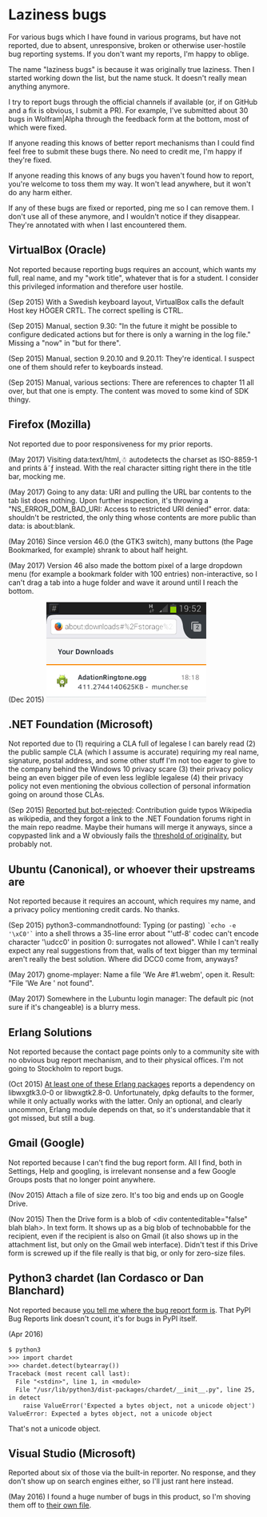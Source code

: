 Laziness bugs
=============

For various bugs which I have found in various programs, but have not reported, due to absent,
unresponsive, broken or otherwise user-hostile bug reporting systems. If you don't want my reports,
I'm happy to oblige.

The name "laziness bugs" is because it was originally true laziness. Then I started working down the
list, but the name stuck. It doesn't really mean anything anymore.

I try to report bugs through the official channels if available (or, if on GitHub and a fix is
obvious, I submit a PR). For example, I've submitted about 30 bugs in Wolfram|Alpha through the
feedback form at the bottom, most of which were fixed.

If anyone reading this knows of better report mechanisms than I could find feel free to submit
these bugs there. No need to credit me, I'm happy if they're fixed.

If anyone reading this knows of any bugs you haven't found how to report, you're welcome to toss
them my way. It won't lead anywhere, but it won't do any harm either.

If any of these bugs are fixed or reported, ping me so I can remove them. I don't use all of these
anymore, and I wouldn't notice if they disappear. They're annotated with when I last encountered
them.


VirtualBox (Oracle)
-------------------

Not reported because reporting bugs requires an account, which wants my full, real name, and my
"work title", whatever that is for a student. I consider this privileged information and therefore
user hostile.

(Sep 2015) With a Swedish keyboard layout, VirtualBox calls the default Host key HÖGER CRTL. The
correct spelling is CTRL.

(Sep 2015) Manual, section 9.30: "In the future it might be possible to configure dedicated actions
but for there is only a warning in the log file." Missing a "now" in "but for there".

(Sep 2015) Manual, section 9.20.10 and 9.20.11: They're identical. I suspect one of them should
refer to keyboards instead.

(Sep 2015) Manual, various sections: There are references to chapter 11 all over, but that one is
empty. The content was moved to some kind of SDK thingy.


Firefox (Mozilla)
-----------------

Not reported due to poor responsiveness for my prior reports.

(May 2017) Visiting data:text/html,☃ autodetects the charset as ISO-8859-1 and prints â˜ƒ instead.
With the real character sitting right there in the title bar, mocking me.

(May 2017) Going to any data: URI and pulling the URL bar contents to the tab list does nothing.
Upon further inspection, it's throwing a "NS_ERROR_DOM_BAD_URI: Access to restricted URI denied"
error. data: shouldn't be restricted, the only thing whose contents are more public than data: is
about:blank.

(May 2016) Since version 46.0 (the GTK3 switch), many buttons (the Page Bookmarked, for example)
shrank to about half height.

(May 2017) Version 46 also made the bottom pixel of a large dropdown menu (for example a bookmark
folder with 100 entries) non-interactive, so I can't drag a tab into a huge folder and wave it
around until I reach the bottom.

(Dec 2015) ![Downloaded file: 411.2744140625KB](https://github.com/Alcaro/misctoys/blob/master/firefoxbug.png)


.NET Foundation (Microsoft)
---------------------------

Not reported due to (1) requiring a CLA full of legalese I can barely read (2) the public sample CLA
(which I assume is accurate) requiring my real name, signature, postal address, and some other stuff
I'm not too eager to give to the company behind the Windows 10 privacy scare (3) their privacy
policy being an even bigger pile of even less leglible legalese (4) their privacy policy not even
mentioning the obvious collection of personal information going on around those CLAs.

(Sep 2015) [Reported but bot-rejected](https://github.com/dotnet/coreclr/pull/1644): Contribution
guide typos Wikipedia as wikipedia, and they forgot a link to the .NET Foundation forums right in
the main repo readme. Maybe their humans will merge it anyways, since a copypasted link and a W
obviously fails the [threshold of originality](https://en.wikipedia.org/wiki/Threshold_of_originality),
but probably not.


Ubuntu (Canonical), or whoever their upstreams are
--------------------------------------------------

Not reported because it requires an account, which requires my name, and a privacy policy mentioning
credit cards. No thanks.

(Sep 2015) python3-commandnotfound: Typing (or pasting) ``` `echo -e '\xC0'` ``` into a shell throws a 35-line
error about "'utf-8' codec can't encode character '\udcc0' in position 0: surrogates not allowed".
While I can't really expect any real suggestions from that, walls of text bigger than my terminal
aren't really the best solution. Where did DCC0 come from, anyways?

(May 2017) gnome-mplayer: Name a file 'We Are #1.webm', open it. Result: "File 'We Are ' not found".

(May 2017) Somewhere in the Lubuntu login manager: The default pic (not sure if it's changeable) is
a blurry mess.


Erlang Solutions
----------------

Not reported because the contact page points only to a community site with no obvious bug report
mechanism, and to their physical offices. I'm not going to Stockholm to report bugs.

(Oct 2015) [At least one of these Erlang packages](https://www.erlang-solutions.com/downloads/download-erlang-otp)
reports a dependency on libwxgtk3.0-0 or libwxgtk2.8-0. Unfortunately, dpkg defaults to the former,
while it only actually works with the latter. Only an optional, and clearly uncommon,
Erlang module depends on that, so it's understandable that it got missed, but still a bug.


Gmail (Google)
--------------

Not reported because I can't find the bug report form. All I find, both in Settings, Help and
googling, is irrelevant nonsense and a few Google Groups posts that no longer point anywhere.

(Nov 2015) Attach a file of size zero. It's too big and ends up on Google Drive.

(Nov 2015) Then the Drive form is a blob of \<div contenteditable="false" blah blah>. In text form.
It shows up as a big blob of technobabble for the recipient, even if the recipient is also on Gmail
(it also shows up in the attachment list, but only on the Gmail web interface). Didn't test if this
Drive form is screwed up if the file really is that big, or only for zero-size files.


Python3 chardet (Ian Cordasco or Dan Blanchard)
-----------------------------------------------

Not reported because [you tell me where the bug report form is](https://pypi.python.org/pypi/chardet).
That PyPI Bug Reports link doesn't count, it's for bugs in PyPI itself.

(Apr 2016)
```
$ python3
>>> import chardet
>>> chardet.detect(bytearray())
Traceback (most recent call last):
  File "<stdin>", line 1, in <module>
  File "/usr/lib/python3/dist-packages/chardet/__init__.py", line 25, in detect
    raise ValueError('Expected a bytes object, not a unicode object')
ValueError: Expected a bytes object, not a unicode object
```

That's not a unicode object.


Visual Studio (Microsoft)
-------------------------

Reported about six of those via the built-in reporter. No response, and they don't show up on search
engines either, so I'll just rant here instead.

(May 2016) I found a huge number of bugs in this product, so I'm shoving them off to
[their own file](vstudiobugs.md).
